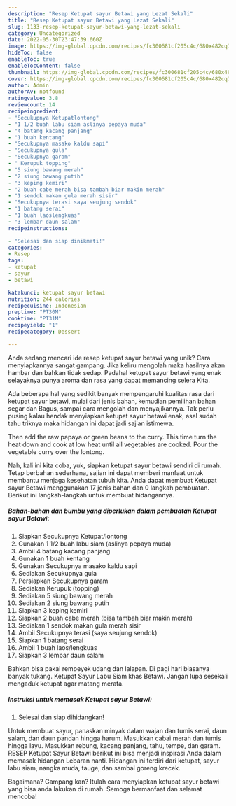 ```yaml
---
description: "Resep Ketupat sayur Betawi yang Lezat Sekali"
title: "Resep Ketupat sayur Betawi yang Lezat Sekali"
slug: 1133-resep-ketupat-sayur-betawi-yang-lezat-sekali
category: Uncategorized
date: 2022-05-30T23:47:39.660Z
image: https://img-global.cpcdn.com/recipes/fc300681cf205c4c/680x482cq70/ketupat-sayur-betawi-foto-resep-utama.jpg
hideToc: false
enableToc: true
enableTocContent: false
thumbnail: https://img-global.cpcdn.com/recipes/fc300681cf205c4c/680x482cq70/ketupat-sayur-betawi-foto-resep-utama.jpg
cover: https://img-global.cpcdn.com/recipes/fc300681cf205c4c/680x482cq70/ketupat-sayur-betawi-foto-resep-utama.jpg
author: Admin
authorAv: notfound
ratingvalue: 3.8
reviewcount: 14
recipeingredient:
- "Secukupnya Ketupatlontong"
- "1 1/2 buah labu siam aslinya pepaya muda"
- "4 batang kacang panjang"
- "1 buah kentang"
- "Secukupnya masako kaldu sapi"
- "Secukupnya gula"
- "Secukupnya garam"
- " Kerupuk topping"
- "5 siung bawang merah"
- "2 siung bawang putih"
- "3 keping kemiri"
- "2 buah cabe merah bisa tambah biar makin merah"
- "1 sendok makan gula merah sisir"
- "Secukupnya terasi saya seujung sendok"
- "1 batang serai"
- "1 buah laoslengkuas"
- "3 lembar daun salam"
recipeinstructions:

- "Selesai dan siap dinikmati!"
categories:
- Resep
tags:
- ketupat
- sayur
- betawi

katakunci: ketupat sayur betawi 
nutrition: 244 calories
recipecuisine: Indonesian
preptime: "PT30M"
cooktime: "PT31M"
recipeyield: "1"
recipecategory: Dessert

---
```





Anda sedang mencari ide resep ketupat sayur betawi yang unik? Cara menyiapkannya sangat gampang. Jika keliru mengolah maka hasilnya akan hambar dan bahkan tidak sedap. Padahal ketupat sayur betawi yang enak selayaknya punya aroma dan rasa yang dapat memancing selera Kita.





Ada beberapa hal yang sedikit banyak mempengaruhi kualitas rasa dari ketupat sayur betawi, mulai dari jenis bahan, kemudian pemilihan bahan segar dan Bagus, sampai cara mengolah dan menyajikannya. Tak perlu pusing kalau hendak menyiapkan ketupat sayur betawi enak,      asal sudah tahu triknya maka hidangan ini dapat jadi sajian istimewa.














Then add the raw papaya or green beans to the curry. This time turn the heat down and cook at low heat until all vegetables are cooked. Pour the vegetable curry over the lontong.






Nah, kali ini kita coba, yuk, siapkan ketupat sayur betawi sendiri di rumah. Tetap berbahan sederhana, sajian ini dapat memberi manfaat untuk membantu menjaga kesehatan tubuh kita. Anda dapat membuat Ketupat sayur Betawi menggunakan 17 jenis bahan dan 0 langkah pembuatan. Berikut ini langkah-langkah untuk membuat hidangannya.

<!--inarticleads1-->

##### Bahan-bahan dan bumbu yang diperlukan dalam pembuatan Ketupat sayur Betawi:

1. Siapkan Secukupnya Ketupat/lontong
1. Gunakan 1 1/2 buah labu siam (aslinya pepaya muda)
1. Ambil 4 batang kacang panjang
1. Gunakan 1 buah kentang
1. Gunakan Secukupnya masako kaldu sapi
1. Sediakan Secukupnya gula
1. Persiapkan Secukupnya garam
1. Sediakan  Kerupuk (topping)
1. Sediakan 5 siung bawang merah
1. Sediakan 2 siung bawang putih
1. Siapkan 3 keping kemiri
1. Siapkan 2 buah cabe merah (bisa tambah biar makin merah)
1. Sediakan 1 sendok makan gula merah sisir
1. Ambil Secukupnya terasi (saya seujung sendok)
1. Siapkan 1 batang serai
1. Ambil 1 buah laos/lengkuas
1. Siapkan 3 lembar daun salam


Bahkan bisa pakai rempeyek udang dan lalapan. Di pagi hari biasanya banyak tukang. Ketupat Sayur Labu Siam khas Betawi. Jangan lupa sesekali mengaduk ketupat agar matang merata. 

<!--inarticleads2-->

##### Instruksi untuk memasak Ketupat sayur Betawi:


1. Selesai dan siap dihidangkan!

Untuk membuat sayur, panaskan minyak dalam wajan dan tumis serai, daun salam, dan daun pandan hingga harum. Masukkan cabai merah dan tumis hingga layu. Masukkan rebung, kacang panjang, tahu, tempe, dan garam. RESEP Ketupat Sayur Betawi berikut ini bisa menjadi inspirasi Anda dalam memasak hidangan Lebaran nanti. Hidangan ini terdiri dari ketupat, sayur labu siam, nangka muda, tauge, dan sambal goreng krecek. 

Bagaimana? Gampang kan? Itulah cara menyiapkan ketupat sayur betawi yang bisa anda lakukan di rumah. Semoga bermanfaat dan selamat mencoba!
